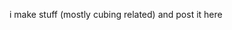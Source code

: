i make stuff (mostly cubing related) and post it here

<!---
MockMens/MockMens is a ✨ special ✨ repository because its `README.md` (this file) appears on your GitHub profile.
You can click the Preview link to take a look at your changes.
--->
